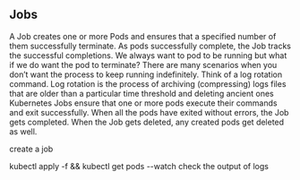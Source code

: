 ## Jobs
A Job creates one or more Pods and ensures that a specified number of them successfully terminate. As pods successfully complete, the Job tracks the successful completions.
We always want to pod to be running but what if we do want the pod to terminate? There are many scenarios when you don’t want the process to keep running indefinitely.
Think of a log rotation command. Log rotation is the process of archiving (compressing) logs files that are older than a particular time threshold and deleting ancient ones
Kubernetes Jobs ensure that one or more pods execute their commands and exit successfully.
When all the pods have exited without errors, the Job gets completed. When the Job gets deleted, any created pods get deleted as well.


create a job

kubectl apply -f <file> && kubectl get pods --watch
check the output of logs








